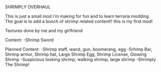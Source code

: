 SHRIMPLY OVERHAUL

This is just a small mod i'm making for fun and to learn terraria modding. The goal is to add a bunch of shrimp related content!!
this is my first mod!

Textures done by me and my girlfriend

Content:
	-Shrimp Sword

Planned Content:
	-Shrimp staff, wand, gun, boomerang, egg
	-Srhimp Bar, Shrimp armor, Shrimp hat, Large Shrimp Egg, Shrimp License, Glowing Shrimp
	-Suspicious looking shrimp, walking shrimp, large shrimp
	-Shrimply The Shrimp!
